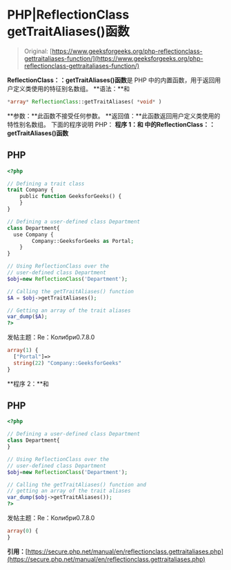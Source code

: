 # PHP|ReflectionClass getTraitAliases()函数

> Original: [https://www.geeksforgeeks.org/php-reflectionclass-gettraitaliases-function/](https://www.geeksforgeeks.org/php-reflectionclass-gettraitaliases-function/)

**ReflectionClass：：getTraitAliases()函数**是 PHP 中的内置函数，用于返回用户定义类使用的特征别名数组。
**语法：**和

```php
*array* ReflectionClass::getTraitAliases( *void* )
```

**参数：**此函数不接受任何参数。
**返回值：**此函数返回用户定义类使用的特性别名数组。
下面的程序说明 PHP：
**程序 1：**和
中的**ReflectionClass：：getTraitAliases()函数**

## PHP

```php
<?php

// Defining a trait class
trait Company {
    public function GeeksforGeeks() {
    }
}

// Defining a user-defined class Department
class Department{
  use Company {
        Company::GeeksforGeeks as Portal;
    }
}

// Using ReflectionClass over the
// user-defined class Department
$obj=new ReflectionClass('Department');

// Calling the getTraitAliases() function
$A = $obj->getTraitAliases();

// Getting an array of the trait aliases
var_dump($A);
?>
```

发帖主题：Re：Колибри0.7.8.0

```php
array(1) {
  ["Portal"]=>
  string(22) "Company::GeeksforGeeks"
}
```

**程序 2：**和

## PHP

```php
<?php

// Defining a user-defined class Department
class Department{
}

// Using ReflectionClass over the
// user-defined class Department
$obj=new ReflectionClass('Department');

// Calling the getTraitAliases() function and
// getting an array of the trait aliases
var_dump($obj->getTraitAliases());
?>
```

发帖主题：Re：Колибри0.7.8.0

```php
array(0) {
}
```

**引用：**[https://secure.php.net/manual/en/reflectionclass.gettraitaliases.php](https://secure.php.net/manual/en/reflectionclass.gettraitaliases.php)